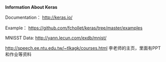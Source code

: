 **Information About Keras**

Documentation： http://keras.io/

Example：  https://github.com/fchollet/keras/tree/master/examples

MNISST Data:  http://yann.lecun.com/exdb/mnist/

http://speech.ee.ntu.edu.tw/~tlkagk/courses.html
李老师的主页，里面有PPT和作业等资料

